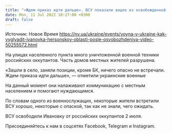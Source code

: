 ```yaml
---
title: "«Ждем приказ идти дальше». ВСУ показали видео из освобожденной Ивановки в Херсонской области"
date: Mon, 11 Jul 2022 10:27:00 +0300
draft: false
---
```

Источник: Новое Время https://nv.ua/ukraine/events/voyna-v-ukraine-kak-vyglyadit-ivanovka-hersonskoy-oblasti-posle-osvobozhdeniya-video-50255572.html


 На улицах населенного пункта много уничтоженной военной техники российских оккупантов. Часть домов местных жителей разрушена.

«Зашли в село, заняли позиции, кроме БК, ничего опасно не встречали. Ждем приказа идти дальше», — отметили украинские военные

На данный момент они налаживают коммуникацию с местным населением и помогают нуждающимся.

По словам одного из военнослужащих, некоторые жители встретили ВСУ хорошо, некоторые с опаской, так как не знали, чего ожидать.

ВСУ освободили Ивановку от российских оккупантов 2 июля.

Присоединяйтесь к нам в соцсетях Facebook, Telegram и Instagram.
